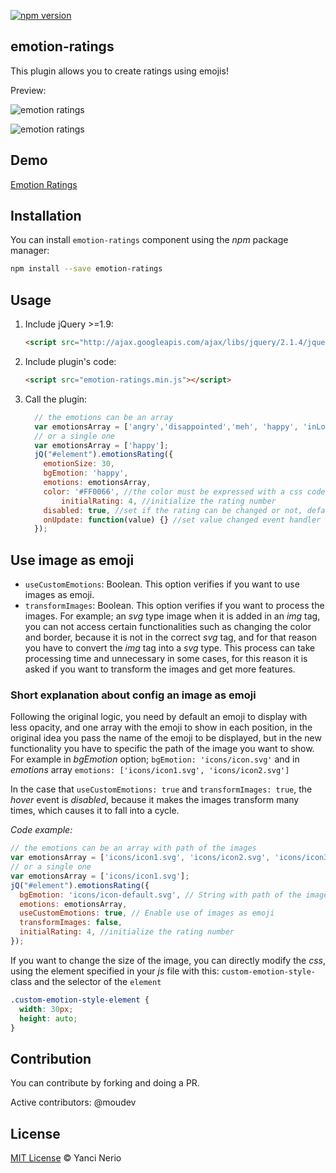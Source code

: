 [![npm version](https://badge.fury.io/js/emotion-ratings.svg)](https://badge.fury.io/js/emotion-ratings)
## emotion-ratings
This plugin allows you to create ratings using emojis!

Preview:

![emotion ratings](https://raw.githubusercontent.com/YanNerio/emotion-ratings/master/preview/previewred.gif)

![emotion ratings](https://raw.githubusercontent.com/YanNerio/emotion-ratings/master/preview/emotion-ratings-preview.gif)

## Demo

[Emotion Ratings](http://www.yancinerio.com/#/emotion-ratings)

## Installation

You can install `emotion-ratings` component using the *npm* package manager:

```bash
npm install --save emotion-ratings
```

## Usage
1. Include jQuery >=1.9:

	```html
	<script src="http://ajax.googleapis.com/ajax/libs/jquery/2.1.4/jquery.min.js"></script>
	```

2. Include plugin's code:

	```html
	<script src="emotion-ratings.min.js"></script>
	```

3. Call the plugin:

	```javascript
	  // the emotions can be an array 
	  var emotionsArray = ['angry','disappointed','meh', 'happy', 'inLove'];
	  // or a single one
	  var emotionsArray = ['happy'];
	  jQ("#element").emotionsRating({
	    emotionSize: 30,
	    bgEmotion: 'happy',
	    emotions: emotionsArray,
	    color: '#FF0066', //the color must be expressed with a css code
            initialRating: 4, //initialize the rating number
	    disabled: true, //set if the rating can be changed or not, default is false
	    onUpdate: function(value) {} //set value changed event handler
	  });
	```
## Use image as emoji
- `useCustomEmotions`: Boolean. This option verifies if you want to use images as emoji.
- `transformImages`: Boolean. This option verifies if you want to process the images. For example; an _svg_ type image when it is added in an _img_ tag, you can not access certain functionalities such as changing the color and border, because it is not in the correct _svg_ tag, and for that reason you have to convert the _img_ tag into a _svg_ type. This process can take processing time and unnecessary in some cases, for this reason it is asked if you want to transform the images and get more features.

### Short explanation about config an image as emoji
Following the original logic, you need by default an emoji to display with less opacity, and one array with the emoji to show in each position, in the original idea you pass the name of the emoji to be displayed, but in the new functionality you have to specific the path of the image you want to show. For example in _bgEmotion_ option; `bgEmotion: 'icons/icon.svg'` and in _emotions_ array `emotions: ['icons/icon1.svg', 'icons/icon2.svg']`

In the case that `useCustomEmotions: true` and `transformImages: true`, the _hover_ event is _disabled_, because it makes the images transform many times, which causes it to fall into a cycle.

_Code example:_

```javascript
// the emotions can be an array with path of the images
var emotionsArray = ['icons/icon1.svg', 'icons/icon2.svg', 'icons/icon3.svg'];
// or a single one
var emotionsArray = ['icons/icon1.svg'];
jQ("#element").emotionsRating({
  bgEmotion: 'icons/icon-default.svg', // String with path of the image
  emotions: emotionsArray,
  useCustomEmotions: true, // Enable use of images as emoji
  transformImages: false,
  initialRating: 4, //initialize the rating number
});
```
If you want to change the size of the image, you can directly modify the _css_, using the element specified in your _js_ file with this: `custom-emotion-style-` class and the selector of the `element`

```css
.custom-emotion-style-element {
  width: 30px;
  height: auto;
}
```


## Contribution
You can contribute by forking and doing a PR.

Active contributors: @moudev 

## License

[MIT License](http://yancinerio.mit-license.org/) © Yanci Nerio
